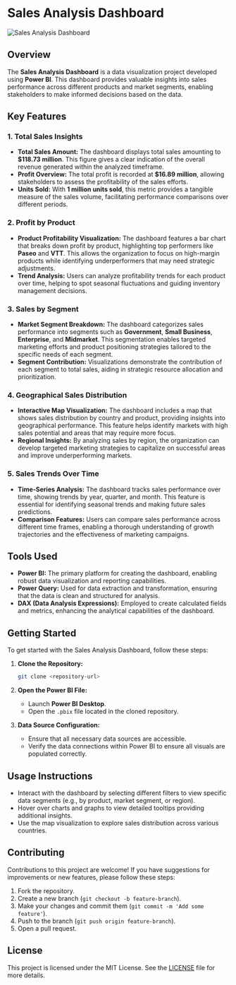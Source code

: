 # Sales Analysis Dashboard

![Sales Analysis Dashboard](https://drive.google.com/uc?export=view&id=1i4l9GaTZQvK68nA-npFcYdO12GXWIr76)

## Overview
The **Sales Analysis Dashboard** is a data visualization project developed using **Power BI**. This dashboard provides valuable insights into sales performance across different products and market segments, enabling stakeholders to make informed decisions based on the data.

## Key Features
### 1. Total Sales Insights
- **Total Sales Amount:** The dashboard displays total sales amounting to **$118.73 million**. This figure gives a clear indication of the overall revenue generated within the analyzed timeframe.
- **Profit Overview:** The total profit is recorded at **$16.89 million**, allowing stakeholders to assess the profitability of the sales efforts.
- **Units Sold:** With **1 million units sold**, this metric provides a tangible measure of the sales volume, facilitating performance comparisons over different periods.

### 2. Profit by Product
- **Product Profitability Visualization:** The dashboard features a bar chart that breaks down profit by product, highlighting top performers like **Paseo** and **VTT**. This allows the organization to focus on high-margin products while identifying underperformers that may need strategic adjustments.
- **Trend Analysis:** Users can analyze profitability trends for each product over time, helping to spot seasonal fluctuations and guiding inventory management decisions.

### 3. Sales by Segment
- **Market Segment Breakdown:** The dashboard categorizes sales performance into segments such as **Government**, **Small Business**, **Enterprise**, and **Midmarket**. This segmentation enables targeted marketing efforts and product positioning strategies tailored to the specific needs of each segment.
- **Segment Contribution:** Visualizations demonstrate the contribution of each segment to total sales, aiding in strategic resource allocation and prioritization.

### 4. Geographical Sales Distribution
- **Interactive Map Visualization:** The dashboard includes a map that shows sales distribution by country and product, providing insights into geographical performance. This feature helps identify markets with high sales potential and areas that may require more focus.
- **Regional Insights:** By analyzing sales by region, the organization can develop targeted marketing strategies to capitalize on successful areas and improve underperforming markets.

### 5. Sales Trends Over Time
- **Time-Series Analysis:** The dashboard tracks sales performance over time, showing trends by year, quarter, and month. This feature is essential for identifying seasonal trends and making future sales predictions.
- **Comparison Features:** Users can compare sales performance across different time frames, enabling a thorough understanding of growth trajectories and the effectiveness of marketing campaigns.

## Tools Used
- **Power BI:** The primary platform for creating the dashboard, enabling robust data visualization and reporting capabilities.
- **Power Query:** Used for data extraction and transformation, ensuring that the data is clean and structured for analysis.
- **DAX (Data Analysis Expressions):** Employed to create calculated fields and metrics, enhancing the analytical capabilities of the dashboard.

## Getting Started
To get started with the Sales Analysis Dashboard, follow these steps:

1. **Clone the Repository:**
   ```bash
   git clone <repository-url>
   ```

2. **Open the Power BI File:**
   - Launch **Power BI Desktop**.
   - Open the `.pbix` file located in the cloned repository.

3. **Data Source Configuration:**
   - Ensure that all necessary data sources are accessible.
   - Verify the data connections within Power BI to ensure all visuals are populated correctly.

## Usage Instructions
- Interact with the dashboard by selecting different filters to view specific data segments (e.g., by product, market segment, or region).
- Hover over charts and graphs to view detailed tooltips providing additional insights.
- Use the map visualization to explore sales distribution across various countries.


## Contributing
Contributions to this project are welcome! If you have suggestions for improvements or new features, please follow these steps:
1. Fork the repository.
2. Create a new branch (`git checkout -b feature-branch`).
3. Make your changes and commit them (`git commit -m 'Add some feature'`).
4. Push to the branch (`git push origin feature-branch`).
5. Open a pull request.

## License
This project is licensed under the MIT License. See the [LICENSE](LICENSE) file for more details.
